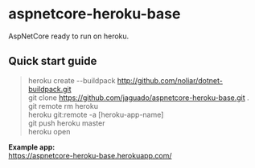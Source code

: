 # aspnetcore-heroku-base

AspNetCore ready to run on heroku.     

## Quick start guide ##

> heroku create --buildpack http://github.com/noliar/dotnet-buildpack.git  
> git clone https://github.com/jaguado/aspnetcore-heroku-base.git .    
> git remote rm heroku  
> heroku git:remote -a [heroku-app-name]  
> git push heroku master  
> heroku open

**Example app:**  
https://aspnetcore-heroku-base.herokuapp.com/